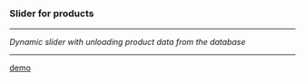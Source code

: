 # <h3>**Slider for products**</h3>
------
*Dynamic slider with unloading product data from the database*
_____

[demo](https://github.com/SavelevaOnClick/sliderForProducts/settings/pages)
